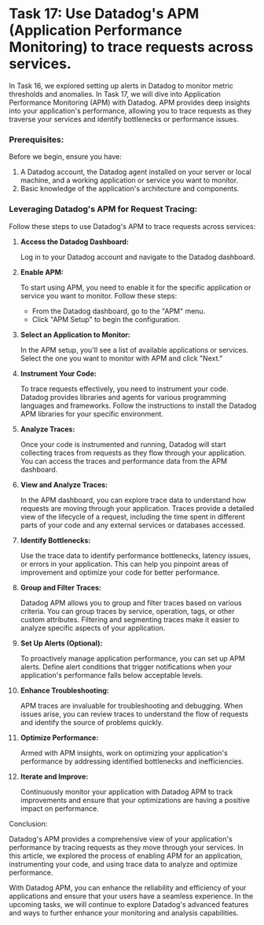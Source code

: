 # Task 17: Use Datadog's APM (Application Performance Monitoring) to trace requests across services.

In Task 16, we explored setting up alerts in Datadog to monitor metric thresholds and anomalies. In Task 17, we will dive into Application Performance Monitoring (APM) with Datadog. APM provides deep insights into your application's performance, allowing you to trace requests as they traverse your services and identify bottlenecks or performance issues.

### **Prerequisites:**

Before we begin, ensure you have:

1. A Datadog account, the Datadog agent installed on your server or local machine, and a working application or service you want to monitor.
2. Basic knowledge of the application's architecture and components.

### **Leveraging Datadog's APM for Request Tracing:**

Follow these steps to use Datadog's APM to trace requests across services:

1. **Access the Datadog Dashboard:**
    
    Log in to your Datadog account and navigate to the Datadog dashboard.
    
2. **Enable APM:**
    
    To start using APM, you need to enable it for the specific application or service you want to monitor. Follow these steps:
    
    - From the Datadog dashboard, go to the "APM" menu.
    - Click "APM Setup" to begin the configuration.
3. **Select an Application to Monitor:**
    
    In the APM setup, you'll see a list of available applications or services. Select the one you want to monitor with APM and click "Next."
    
4. **Instrument Your Code:**
    
    To trace requests effectively, you need to instrument your code. Datadog provides libraries and agents for various programming languages and frameworks. Follow the instructions to install the Datadog APM libraries for your specific environment.
    
5. **Analyze Traces:**
    
    Once your code is instrumented and running, Datadog will start collecting traces from requests as they flow through your application. You can access the traces and performance data from the APM dashboard.
    
6. **View and Analyze Traces:**
    
    In the APM dashboard, you can explore trace data to understand how requests are moving through your application. Traces provide a detailed view of the lifecycle of a request, including the time spent in different parts of your code and any external services or databases accessed.
    
7. **Identify Bottlenecks:**
    
    Use the trace data to identify performance bottlenecks, latency issues, or errors in your application. This can help you pinpoint areas of improvement and optimize your code for better performance.
    
8. **Group and Filter Traces:**
    
    Datadog APM allows you to group and filter traces based on various criteria. You can group traces by service, operation, tags, or other custom attributes. Filtering and segmenting traces make it easier to analyze specific aspects of your application.
    
9. **Set Up Alerts (Optional):**
    
    To proactively manage application performance, you can set up APM alerts. Define alert conditions that trigger notifications when your application's performance falls below acceptable levels.
    
10. **Enhance Troubleshooting:**
    
    APM traces are invaluable for troubleshooting and debugging. When issues arise, you can review traces to understand the flow of requests and identify the source of problems quickly.
    
11. **Optimize Performance:**
    
    Armed with APM insights, work on optimizing your application's performance by addressing identified bottlenecks and inefficiencies.
    
12. **Iterate and Improve:**
    
    Continuously monitor your application with Datadog APM to track improvements and ensure that your optimizations are having a positive impact on performance.
    

Conclusion:

Datadog's APM provides a comprehensive view of your application's performance by tracing requests as they move through your services. In this article, we explored the process of enabling APM for an application, instrumenting your code, and using trace data to analyze and optimize performance.

With Datadog APM, you can enhance the reliability and efficiency of your applications and ensure that your users have a seamless experience. In the upcoming tasks, we will continue to explore Datadog's advanced features and ways to further enhance your monitoring and analysis capabilities.